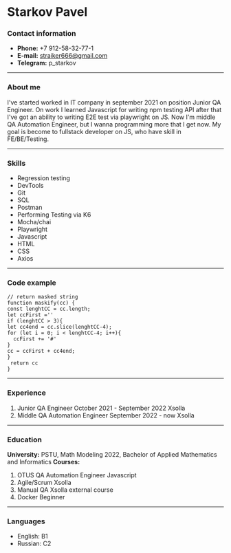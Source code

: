 # Starkov Pavel

### Contact information

* **Phone:** +7 912-58-32-77-1
* **E-mail:** straiker666@gmail.com
* **Telegram:** p_starkov

******

### About me

I've started worked in IT company in september 2021 on position Junior QA Engineer. On work I learned Javascript for writing npm testing API after that I've got an ability to writing E2E test via playwright on JS. Now I'm middle QA Automation Engineer, but I wanna programming more that I get now.
My goal is become to fullstack developer on JS, who have skill in FE/BE/Testing.
******

### Skills

* Regression testing
* DevTools
* Git
* SQL
* Postman
* Performing Testing via K6
* Mocha/chai
* Playwright
* Javascript
* HTML
* CSS
* Axios

******

### Code example

```
// return masked string
function maskify(cc) {
const lenghtCC = cc.length;
let ccFirst =''
if (lenghtCC > 3){
let cc4end = cc.slice(lenghtCC-4);
for (let i = 0; i < lenghtCC-4; i++){
  ccFirst += '#'
}
cc = ccFirst + cc4end;
}
 return cc 
}
```

******

### Experience

1. Junior QA Engineer October 2021 - September 2022 Xsolla
2. Middle QA Automation Engineer September 2022 - now Xsolla

******

### Education

**University:** PSTU, Math Modeling 2022, Bachelor of Applied Mathematics and Informatics
**Courses:**

1. OTUS QA Automation Engineer Javascript
2. Agile/Scrum Xsolla
3. Manual QA Xsolla external course
4. Docker Beginner

******

### Languages

* English:  B1
* Russian:  C2
